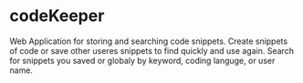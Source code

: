 # codeKeeper
Web Application for storing and searching code snippets.  Create snippets of code or save other useres snippets to find quickly and use again.  Search for snippets you saved or globaly by keyword, coding languge, or user name.
